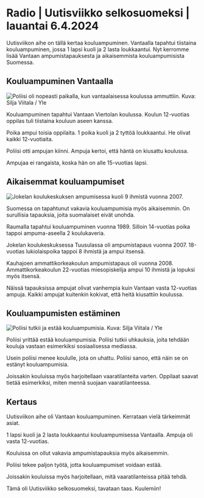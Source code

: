 # Radio \| Uutisviikko selkosuomeksi \| lauantai 6.4.2024

Uutisviikon aihe on tällä kertaa kouluampuminen. Vantaalla tapahtui tiistaina kouluampuminen, jossa 1 lapsi kuoli ja 2 lasta loukkaantui. Nyt kerromme lisää Vantaan ampumistapauksesta ja aikaisemmista kouluampumisista Suomessa.

## Kouluampuminen Vantaalla

![Poliisi oli nopeasti paikalla, kun vantaalaisessa koulussa ammuttiin. Kuva: Silja Viitala / Yle](https://images.cdn.yle.fi/image/upload/c_crop,h_3337,w_5934,x_0,y_257/ar_1.7777777777777777,c_fill,g_faces,h_431,w_767/dpr_1.0/q_auto:eco/f_auto/fl_lossy/v1712117697/39-1265310660c05591cf34)

Kouluampuminen tapahtui Vantaan Viertolan koulussa. Koulun 12-vuotias oppilas tuli tiistaina kouluun aseen kanssa.

Poika ampui toisia oppilaita. 1 poika kuoli ja 2 tyttöä loukkaantui. He olivat kaikki 12-vuotiaita.

Poliisi otti ampujan kiinni. Ampuja kertoi, että häntä on kiusattu koulussa.

Ampujaa ei rangaista, koska hän on alle 15-vuotias lapsi.

## Aikaisemmat kouluampumiset

![Jokelan koulukeskuksen ampumisessa kuoli 9 ihmistä vuonna 2007.](https://images.cdn.yle.fi/image/upload/c_crop,h_900,w_1600,x_0,y_0/ar_1.7777777777777777,c_fill,g_faces,h_431,w_767/dpr_1.0/q_auto:eco/f_auto/fl_lossy/v1509987633/39-4410625a009517d03c2)

Suomessa on tapahtunut vakavia kouluampumisia myös aikaisemmin. On surullisia tapauksia, joita suomalaiset eivät unohda.

Raumalla tapahtui kouluampuminen vuonna 1989. Silloin 14-vuotias poika tappoi ampuma-aseella 2 koulukaveria.

Jokelan koulukeskuksessa Tuusulassa oli ampumistapaus vuonna 2007. 18-vuotias lukiolaispoika tappoi 8 ihmistä ja ampui itsensä.

Kauhajoen ammattikorkeakoulun ampumistapaus oli vuonna 2008. Ammattikorkeakoulun 22-vuotias miesopiskelija ampui 10 ihmistä ja lopuksi myös itsensä.

Näissä tapauksissa ampujat olivat vanhempia kuin Vantaan vasta 12-vuotias ampuja. Kaikki ampujat kuitenkin kokivat, että heitä kiusattiin koulussa.

## Kouluampumisten estäminen

![Poliisi tutkii ja estää kouluampumisia. Kuva: Silja Viitala / Yle](https://images.cdn.yle.fi/image/upload/c_crop,h_1674,w_2976,x_0,y_0/ar_1.7777777777777777,c_fill,g_faces,h_431,w_767/dpr_1.0/q_auto:eco/f_auto/fl_lossy/v1712053740/39-1265141660bddb2383ad)

Poliisi yrittää estää kouluampumisia. Poliisi tutkii uhkauksia, joita tehdään kouluja vastaan esimerkiksi sosiaalisessa mediassa.

Usein poliisi menee koululle, jota on uhattu. Poliisi sanoo, että näin se on estänyt kouluampumisia.

Joissakin kouluissa myös harjoitellaan vaaratilanteita varten. Oppilaat saavat tietää esimerkiksi, miten mennä suojaan vaaratilanteessa.

## Kertaus

Uutisviikon aihe oli Vantaan kouluampuminen. Kerrataan vielä tärkeimmät asiat.

1 lapsi kuoli ja 2 lasta loukkaantui kouluampumisessa Vantaalla. Ampuja oli vasta 12-vuotias.

Kouluissa on ollut vakavia ampumistapauksia myös aikaisemmin.

Poliisi tekee paljon työtä, jotta kouluampumiset voidaan estää.

Joissakin kouluissa myös harjoitellaan, mitä vaaratilanteissa pitää tehdä.

Tämä oli Uutisviikko selkosuomeksi, tavataan taas. Kuulemiin!

